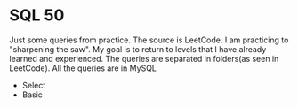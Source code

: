 # SQL 50

Just some queries from practice. The source is LeetCode. I am practicing to "sharpening the saw". My goal is to return to levels that I have already learned and experienced. The queries are separated in folders(as seen in LeetCode). All the queries are in MySQL
- Select 
- Basic 